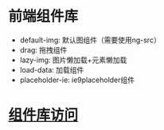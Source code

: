 # 前端组件库
* default-img: 默认图组件（需要使用ng-src）
* drag: 拖拽组件
* lazy-img: 图片懒加载+元素懒加载
* load-data: 加载组件
* placeholder-ie: ie9placeholder组件
# [组件库访问](https://ui.dev.gdy.io/)

